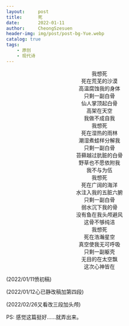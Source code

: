 ```yaml
---
layout:     post
title:      死
date:       2022-01-11
author:     CheongSzesuen
header-img: img/post/post-bg-Yue.webp
catalog: true
tags:
    - 原创
    - 现代诗
---
```

<center>我想死</center>
<center>死在荒芜的沙漠</center>
<center>高温腐蚀我的身体</center>
<center>只剩一副白骨</center>
<center>仙人掌顶起白骨</center>
<center>高架在天空</center>
<center>我做不成自我</center>


<center>我想死</center>
<center>死在湿热的雨林</center>
<center>潮湿煮蛙样分解我</center>
<center>只剩一副白骨</center>
<center>苔藓越过肮脏的白骨</center>
<center>野草也不愿依附我</center>
<center>我不与为伍</center>


<center>我想死</center>
<center>死在广阔的海洋</center>
<center>水注入我的五脏六腑</center>
<center>只剩一副白骨</center>
<center>弱水沉下我的骨</center>
<center>没有鱼在我头颅避风</center>
<center>这骨不够纯洁</center>


<center>我想死</center>
<center>死在浩瀚星空</center>
<center>真空使我无可呼吸</center>
<center>只剩一副躯壳</center>
<center>无目的在太空飘</center>
<center>这次心神皆在</center>


(2022/01/11愤初稿)      

(2022/01/12心已静改稿加第四段)      

(2022/02/26又看改三段加头颅)        

PS: 感觉这篇挺好……就弄出来。